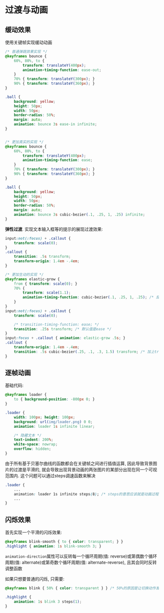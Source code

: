 # 过渡与动画

## 缓动效果

使用关键帧实现缓动动画

```css
/* 普通弹跳效果实现 */
@keyframes bounce {
    60%, 80%, to {
        transform: translateY(400px);
        animation-timing-function: ease-out;
    }
    70% { transform: translateY(300px); }
    90% { transform: translateY(360px); }
}

.ball {
    background: yellow;
    height: 50px;
    width: 50px;
    border-radius: 50%;
    margin: auto;
    animation: bounce 3s ease-in infinite;
}


/* 更加真实的实现 */
@keyframes bounce {
    60%, 80%, to {
        transform: translateY(400px);
        animation-timing-function: ease;
    }
    70% { transform: translateY(300px); }
    90% { transform: translateY(360px); }
}

.ball {
    background: yellow;
    height: 50px;
    width: 50px;
    border-radius: 50%;
    margin: auto;
    animation: bounce 3s cubic-bezier(.1, .25, 1, .25) infinite;
}
```

**弹性过渡**. 实现文本输入框等的提示的展现过渡效果:

```css
input:not(:focus) + .callout {
    transform: scale(0);
}
.callout {
    transition: .5s transform;
    transform-origin: 1.4em -.4em;
}

/* 更加生动的实现 */
@keyframes elastic-grow {
    from { transform: scale(0); }
    70% {
        transform: scale(1.1);
        animation-timing-function: cubic-bezier(.1, .25, 1, .25); /* 反向ease */
    }
}
input:not(:focus) + .callout {
    transform: scale(0);

    /* transition-timing-function: ease; */
    transition: .25s transform; /* 默认值是ease */
}
input:focus + .callout { animation: elastic-grow .5s; }
.callout {
    transform-origin: 1.4em -.4em;
    transition: .5s cubic-bezier(.25, .1, .3, 1.5) transform; /* 加上transform防止应用到不合适的属性上 */
}
```


## 逐帧动画

基础代码:

```css
@keyframes loader {
    to { background-position: -800px 0; }
}

.loader {
    width: 100px; height: 100px;
    background: url(img/loader.png) 0 0;
    animation: loader 1s infinite linear;

    /* 隐藏文本 */
    text-indent: 200%;
    white-space: nowrap;
    overflow: hidden;
}
```

由于所有基于贝塞尔曲线的函数都会在关键帧之间进行插值运算, 因此导致背景图片的过渡是平滑的, 就会导致出现背景动画的两张图片的某部分出现在同一个可视范围内. 这个问题可以通过steps调速函数来解决

```css
.loader {
    ...
    animation: loader 1s infinite steps(8); /* steps的意思应该就是动画过程切分的分数 */
    ...
}
```

## 闪烁效果

首先实现一个平滑的闪烁效果:

```css
@keyframes blink-smooth { to { color: transparent; } }
.highlight { animation: 1s blink-smooth 3; }
```

`animation-direction`属性可以反转每一个循环周期(值: reverse)或第偶数个循环周期(值: alternate)或第奇数个循环周期(值: alternate-reverse), 且其会同时反转调整函数

如果只想要普通的闪烁, 只需要:

```css
@keyframes blink { 50% { color: transparent } } /* 50%的原因是让切换动作发生在中段 */

.highlight {
    animation: 1s blink 3 steps(1);
}
```